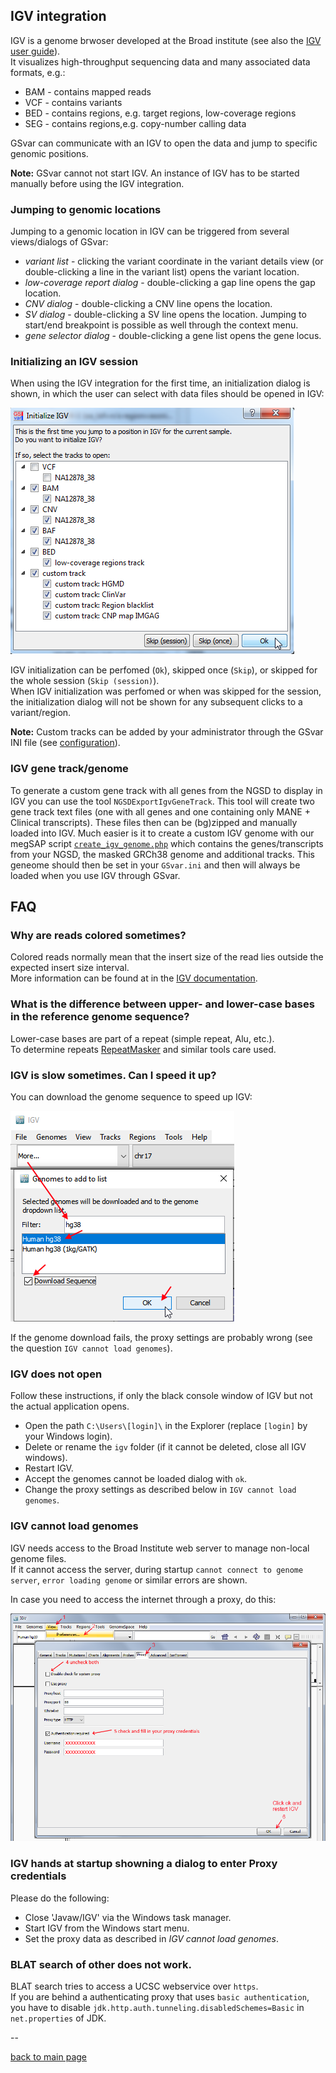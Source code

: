 ## IGV integration

IGV is a genome brwoser developed at the Broad institute (see also the [IGV user guide](http://software.broadinstitute.org/software/igv/UserGuide)).  
It visualizes high-throughput sequencing data and many associated data formats, e.g.:

* BAM - contains mapped reads
* VCF - contains variants
* BED - contains regions, e.g. target regions, low-coverage regions
* SEG - contains regions,e.g. copy-number calling data

GSvar can communicate with an IGV to open the data and jump to specific genomic positions.  

**Note:** GSvar cannot not start IGV. An instance of IGV has to be started manually before using the IGV integration.

### Jumping to genomic locations

Jumping to a genomic location in IGV can be triggered from several views/dialogs of GSvar:

* *variant list* - clicking the variant coordinate in the variant details view (or double-clicking a line in the variant list) opens the variant location.
* *low-coverage report dialog* - double-clicking a gap line opens the gap location.
* *CNV dialog* - double-clicking a CNV line opens the location.
* *SV dialog* - double-clicking a SV line opens the location. Jumping to start/end breakpoint is possible as well through the context menu.
* *gene selector dialog* - double-clicking a gene list opens the gene locus.

### Initializing an IGV session

When using the IGV integration for the first time, an initialization dialog is shown, in which the user can select with data files should be opened in IGV:

![igv_init.png](igv_init.png)

IGV initialization can be perfomed (`Ok`), skipped once (`Skip`), or skipped for the whole session (`Skip (session)`).  
When IGV initialization was perfomed or when was skipped for the session, the initialization dialog will not be shown for any subsequent clicks to a variant/region.


**Note:** Custom tracks can be added by your administrator through the GSvar INI file (see [configuration](configuration.md)).

### IGV gene track/genome

To generate a custom gene track with all genes from the NGSD to display in IGV you can use the tool `NGSDExportIgvGeneTrack`. This tool will create two gene track text files (one with all genes and one containing only MANE + Clinical transcripts). These files then can be (bg)zipped and manually loaded into IGV. Much easier is it to create a custom IGV genome with our megSAP script [`create_igv_genome.php`](https://github.com/imgag/megSAP/blob/master/src/Tools/create_igv_genome.php) which contains the genes/transcripts from your NGSD, the masked GRCh38 genome and additional tracks. This geneome should then be set in your `GSvar.ini` and then will always be loaded when you use IGV through GSvar.


## FAQ

### Why are reads colored sometimes?

Colored reads normally mean that the insert size of the read lies outside the expected insert size interval.  
More information can be found at in the [IGV documentation](https://software.broadinstitute.org/software/igv/interpreting_insert_size).


### What is the difference between upper- and lower-case bases in the reference genome sequence?

Lower-case bases are part of a repeat (simple repeat, Alu, etc.).  
To determine repeats [RepeatMasker](http://www.repeatmasker.org/) and similar tools care used.

### IGV is slow sometimes. Can I speed it up?

You can download the genome sequence to speed up IGV:

![alt text](igv_load_genome.png)

If the genome download fails, the proxy settings are probably wrong (see the question `IGV cannot load genomes`).

### IGV does not open

Follow these instructions, if only the black console window of IGV but not the actual application opens.

 - Open the path `C:\Users\[login]\` in the Explorer (replace `[login]` by your Windows login).
 - Delete or rename the `igv` folder (if it cannot be deleted, close all IGV windows).
 - Restart IGV.
 - Accept the genomes cannot be loaded dialog with `ok`.
 - Change the proxy settings as described below in `IGV cannot load genomes`.

### IGV cannot load genomes

IGV needs access to the Broad Institute web server to manage non-local genome files.  
If it cannot access the server, during startup `cannot connect to genome server`, `error loading genome` or similar errors are shown.

In case you need to access the internet through a proxy, do this:

![alt text](igv_proxy.png)


### IGV hands at startup showning a dialog to enter Proxy credentials

Please do the following:

- Close 'Javaw/IGV' via the Windows task manager.
- Start IGV from the Windows start menu.
- Set the proxy data as described in *IGV cannot load genomes*.



### BLAT search of other does not work.

BLAT search tries to access a UCSC webservice over `https`.  
If you are behind a authenticating proxy that uses `basic authentication`, you have to disable `jdk.http.auth.tunneling.disabledSchemes=Basic` in `net.properties` of JDK.

--

[back to main page](index.md)
